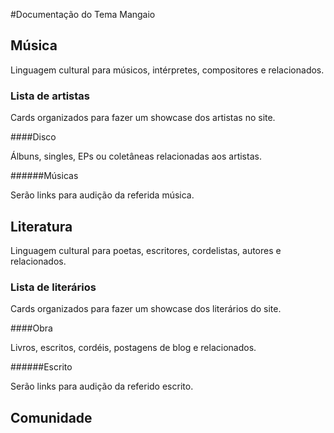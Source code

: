 #Documentação do Tema Mangaio

## Música

Linguagem cultural para músicos, intérpretes, compositores e relacionados.

### Lista de artistas

Cards organizados para fazer um showcase dos artistas no site.

####Disco

Álbuns, singles, EPs ou coletâneas relacionadas aos artistas.

######Músicas

Serão links para audição da referida música.

## Literatura

Linguagem cultural para poetas, escritores, cordelistas, autores e relacionados.

### Lista de literários

Cards organizados para fazer um showcase dos literários do site.

####Obra

Livros, escritos, cordéis, postagens de blog e relacionados.

######Escrito

Serão links para audição da referido escrito.

## Comunidade
